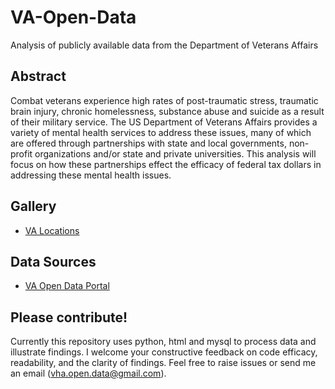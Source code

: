 # VA-Open-Data
Analysis of publicly available data from the Department of Veterans Affairs

## Abstract
Combat veterans experience high rates of post-traumatic stress, traumatic brain injury, chronic homelessness,
substance abuse and suicide as a result of their military service. The US Department of Veterans Affairs provides a 
variety of mental health services to address these issues, many of which are offered through partnerships with state and local
governments, non-profit organizations and/or state and private universities. This analysis will focus on how these partnerships
effect the efficacy of federal tax dollars in addressing these mental health issues.

## Gallery
- [VA Locations](https://leggitta.github.io/va_locations.html)

## Data Sources
- [VA Open Data Portal](https://www.va.gov/data/)

## Please contribute!
Currently this repository uses python, html and mysql to process data and illustrate findings. I welcome your constructive
feedback on code efficacy, readability, and the clarity of findings. Feel free to raise issues or send me an email (vha.open.data@gmail.com).
